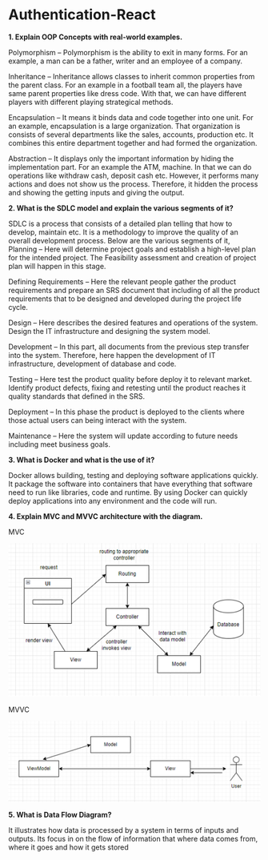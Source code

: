 # Authentication-React

**1. Explain OOP Concepts with real-world examples.**

  Polymorphism – Polymorphism is the ability to exit in many forms. For an example, a man can be a father, writer and an employee of a company.

  Inheritance – Inheritance allows classes to inherit common properties from the parent class. For an example in a football team all, the players have same parent properties like dress code. With that, we can have different players with different playing strategical methods.

  Encapsulation – It means it binds data and code together into one unit. For an example, encapsulation is a large organization. That organization is consists of several departments like the sales, accounts, production etc. It combines this entire department together and had formed the organization.

  Abstraction – It displays only the important information by hiding the implementation part. For an example the ATM, machine. In that we can do operations like withdraw cash, deposit cash etc. However, it performs many actions and does not show us the process. Therefore, it hidden the process and showing the getting inputs and giving the output. 


**2. What is the SDLC model and explain the various segments of it?**

  SDLC is a process that consists of a detailed plan telling that how to develop, maintain etc. It is a methodology to improve the quality of an overall development process. Below are the various segments of it, 
Planning – Here will determine project goals and establish a high-level plan for the intended project. The Feasibility assessment and creation of project plan will happen in this stage.

  Defining Requirements – Here the relevant people gather the product requirements and prepare an SRS document that including of all the product requirements that to be designed and developed during the project life cycle.

  Design – Here describes the desired features and operations of the system. Design the IT infrastructure and designing the system model.

  Development – In this part, all documents from the previous step transfer into the system. Therefore, here happen the development of IT infrastructure, development of database and code.

  Testing – Here test the product quality before deploy it to relevant market. Identify product defects, fixing and retesting until the product reaches it quality standards that defined in the SRS.

  Deployment – In this phase the product is deployed to the clients where those actual users can being interact with the system.

  Maintenance – Here the system will update according to future needs including meet business goals.


**3. What is Docker and what is the use of it?**

  Docker allows building, testing and deploying software applications quickly. It package the software into containers that have everything that software need to run like libraries, code and runtime. By using Docker can quickly deploy applications into any environment and the code will run.


**4. Explain MVC and MVVC architecture with the diagram.**

MVC

![Screenshot](mvc.png)

MVVC

![Screenshot](mvvc.png)

**5. What is Data Flow Diagram?**

  It illustrates how data is processed by a system in terms of inputs and outputs. Its focus in on the flow of information that where data comes from, where it goes and how it gets stored
